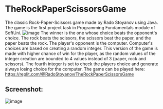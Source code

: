 # TheRockPaperScissorsGame
The classic Rock-Paper-Scissors game made by Rado Stoyanov using Java.
The game is the first project task in Programming Fundamentals module of SoftUni.
![image](https://user-images.githubusercontent.com/127531328/226913807-303133c2-58a8-4312-9d22-61cff15a72c0.png)
The winner is the one whose choice beats the opponent's choice. The rock beats the scissors, the scissors beat the paper, and the paper beats the rock.
The player's opponent is the computer. Computer's choices are based on creating a random integer. This version of the game is made with higher chance of win for the player, as the random values of the integer creation are bounded to 4 values instead of 3 (paper, rock and scissors). The fourth integer is set to check the players choice and generate always losing choice for the computer.
The game can be played here: https://replit.com/@RadoStoyanov/TheRockPaperScissorsGame 

## Screenshot:
![image](https://user-images.githubusercontent.com/127531328/226919304-7bbaa17c-4b26-44d9-8512-35851fc31c92.png)
